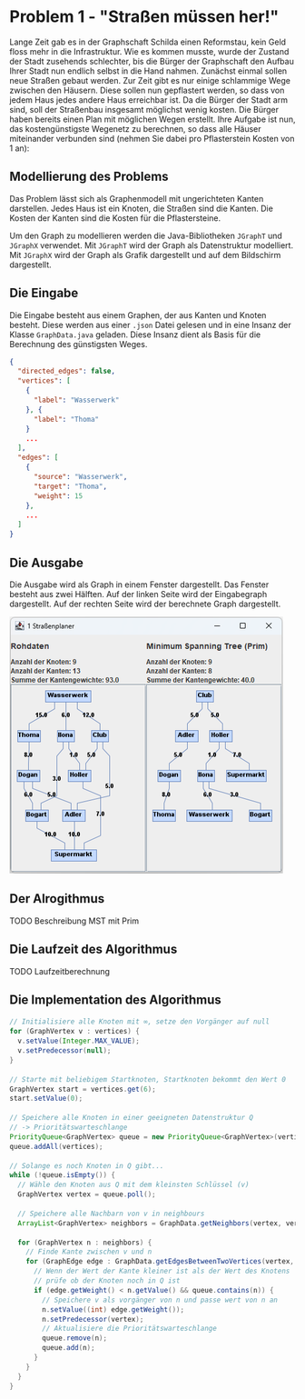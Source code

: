 # Problem 1 - "Straßen müssen her!"

Lange Zeit gab es in der Graphschaft Schilda einen Reformstau, kein Geld floss mehr in die Infrastruktur. Wie es kommen musste, wurde der Zustand der Stadt zusehends schlechter, bis die Bürger der Graphschaft den Aufbau Ihrer Stadt nun endlich selbst in die Hand nahmen. Zunächst einmal sollen neue Straßen gebaut werden. Zur Zeit gibt es nur einige schlammige Wege zwischen den Häusern. Diese sollen nun gepflastert werden, so dass von jedem Haus jedes andere Haus erreichbar ist. Da die Bürger der Stadt arm sind, soll der Straßenbau insgesamt möglichst wenig kosten. Die Bürger haben bereits einen Plan mit möglichen Wegen erstellt. Ihre Aufgabe ist nun, das kostengünstigste Wegenetz zu berechnen, so dass alle Häuser miteinander verbunden sind (nehmen Sie dabei pro Pflasterstein Kosten von 1 an):

## Modellierung des Problems

Das Problem lässt sich als Graphenmodell mit ungerichteten Kanten darstellen. Jedes Haus ist ein Knoten, die Straßen sind die Kanten. Die Kosten der Kanten sind die Kosten für die Pflastersteine. 

Um den Graph zu modellieren werden die Java-Bibliotheken `JGraphT` und `JGraphX` verwendet. Mit `JGraphT` wird der Graph als Datenstruktur modelliert. Mit `JGraphX` wird der Graph als Grafik dargestellt und auf dem Bildschirm dargestellt.

## Die Eingabe

Die Eingabe besteht aus einem Graphen, der aus Kanten und Knoten besteht. Diese werden aus einer `.json` Datei gelesen und in eine Insanz der Klasse `GraphData.java` geladen. Diese Insanz dient als Basis für die Berechnung des günstigsten Weges.


```json
{
  "directed_edges": false,
  "vertices": [
    {
      "label": "Wasserwerk"
    }, {
      "label": "Thoma"
    }
    ...
  ],
  "edges": [
    {
      "source": "Wasserwerk",
      "target": "Thoma",
      "weight": 15
    },
    ...
  ]
}
```

## Die Ausgabe

Die Ausgabe wird als Graph in einem Fenster dargestellt. Das Fenster besteht aus zwei Hälften. Auf der linken Seite wird der Eingabegraph dargestellt. Auf der rechten Seite wird der berechnete Graph dargestellt. 

![Problem1](images/Problem1.png)

## Der Alrogithmus

TODO Beschreibung MST mit Prim

## Die Laufzeit des Algorithmus

TODO Laufzeitberechnung

## Die Implementation des Algorithmus

```java
// Initialisiere alle Knoten mit ∞, setze den Vorgänger auf null
for (GraphVertex v : vertices) {
  v.setValue(Integer.MAX_VALUE);
  v.setPredecessor(null);
}

// Starte mit beliebigem Startknoten, Startknoten bekommt den Wert 0
GraphVertex start = vertices.get(6);
start.setValue(0);

// Speichere alle Knoten in einer geeigneten Datenstruktur Q
// -> Prioritätswarteschlange
PriorityQueue<GraphVertex> queue = new PriorityQueue<GraphVertex>(vertices.size(), new VertexComparator());
queue.addAll(vertices);

// Solange es noch Knoten in Q gibt...
while (!queue.isEmpty()) {
  // Wähle den Knoten aus Q mit dem kleinsten Schlüssel (v)
  GraphVertex vertex = queue.poll();

  // Speichere alle Nachbarn von v in neighbours
  ArrayList<GraphVertex> neighbors = GraphData.getNeighbors(vertex, vertices, edges);

  for (GraphVertex n : neighbors) {
    // Finde Kante zwischen v und n
    for (GraphEdge edge : GraphData.getEdgesBetweenTwoVertices(vertex, n, edges)) {
      // Wenn der Wert der Kante kleiner ist als der Wert des Knotens
      // prüfe ob der Knoten noch in Q ist
      if (edge.getWeight() < n.getValue() && queue.contains(n)) {
        // Speichere v als vorgänger von n und passe wert von n an
        n.setValue((int) edge.getWeight());
        n.setPredecessor(vertex);
        // Aktualisiere die Prioritätswarteschlange
        queue.remove(n);
        queue.add(n);
      }
    }
  }
}
```